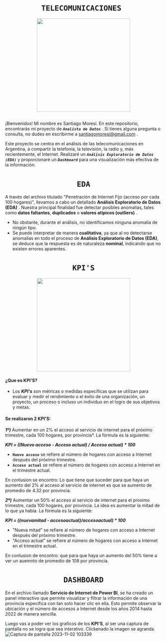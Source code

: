 # <h1 align="center">**`TELECOMUNICACIONES `**</h1>

<p align='center'>
<img src="https://www.poli.edu.co/sites/default/files/que-es-gerencia-de-proyectos-de-telecomunicaciones.jpg"  height=300>
<p>

## 


¡Bienvenidos! Mi nombre es Santiago Moresi. En este repositorio, encontrarás mi proyecto de  ***`Analista de Datos`*** . Si tienes alguna pregunta o consulta, no dudes en escribirme a santiagomoresi@gmail.com .

Este proyecto se centra en el análisis de las telecomunicaciones en Argentina, a compartir la telefonía, la televisión, la radio y, más recientemente, el Internet. Realizaré un  ***`Análisis Exploratorio de Datos (EDA)`*** y proporcionaré un ***`Dashboard`*** para una visualización más efectiva de la información.

## <h1 align="center">**` EDA `**</h1>
A través del archivo titulado "Penetración de Internet Fijo (acceso por cada 100 hogares)", llevamos a cabo un detallado **Análisis Exploratorio de Datos (EDA)** . Nuestra principal finalidad fue detectar posibles anomalías, tales como **datos faltantes**, **duplicados** o **valores atípicos (outliers)** . 
- No obstante, durante el análisis, no identificamos ninguna anomalía de ningún tipo.
- Se puede interpretar de manera **cualitativa**, ya que al no detectarse anomalías en todo el proceso de **Análisis Exploratorio de Datos (EDA)**, se deduce que la respuesta es de naturaleza **nominal**, indicando que no existen errores aparentes.


## <h1 align="center">**` KPI'S `**</h1>
<p align='center'>
<img src="https://www.growthforce.com/hs-fs/hubfs/Best%20Labor%20KPIs%20for%20Service%20Businesses.jpeg?width=680&height=411&name=Best%20Labor%20KPIs%20for%20Service%20Businesses.jpeg"  height=300>
<p>

#### ¿Que es KPI'S?
 - Los ***KPI's*** son métricas o medidas específicas que se utilizan para evaluar y medir el rendimiento o el éxito de una organización, un proyecto, un proceso o incluso un individuo en el logro de sus objetivos y metas.

#### Se realizaron 2 KPI'S:

***1º)*** Aumentar en un 2% el acceso al servicio de internet para el próximo trimestre, cada 100 hogares, por provincia*.
La fórmula es la siguiente:

 ***KPI = ((Nuevo acceso - Acceso actual) / Acceso actual) * 100***

- **`Nuevo acceso`** se refiere al número de hogares con acceso a Internet después del próximo trimestre.
- **`Acceso actual`** se refiere al número de hogares con acceso a Internet en el trimestre actual.

En conlusion se encontro: Lo que tiene que suceder para que haya un aumento del 2% al acceso al servicio de internet es que se aumento de promedio de 4.32 por provincia.

***2º)*** Aumentar un 50% el acceso al servicio de internet para el proximo trimestre, cada 100 hogares, por provincia. La idea es aumentar la mitad de lo que ya habia. 
La fórmula es la siguiente:

***KPI = ((nuevamitad - accesoactual)/accesoactual) * 100***

- "Nueva mitad" se refiere al número de hogares con acceso a Internet después del próximo trimestre.
- "Acceso actual" se refiere al número de hogares con acceso a Internet en el trimestre actual.

En conlusion de encontro: que para que haya un aumento del 50% tiene a ver un auemnto de promedio de 108 por provincia.

## <h1 align="center">**` DASHBOARD `**</h1>

En el archivo llamado **Servicio de Internet de Power BI**, se ha creado un panel interactivo que permite visualizar y filtrar la información de una provincia específica con tan solo hacer clic en ella. Esto permite observar la ubicación y el número de accesos a Internet desde los años 2014 hasta 2022 de manera sencilla.


Luego vas a poder ver los graficos de los **KPI'S**, al ser una captura de pantalla no se logra que sea interativo. Clickenado la imagen se agranda. 
![Captura de pantalla 2023-11-02 103339](https://github.com/MoresiSantiago/Analisis.datos/assets/144374156/0a1cf817-2bda-4f9d-b75d-08cb8a85e2f9)
##
